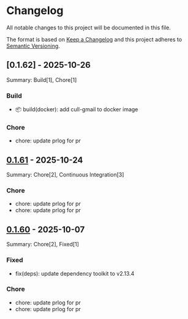 <!-- LTex: Enabled=false -->
# Changelog

All notable changes to this project will be documented in this file.

The format is based on [Keep a Changelog](https://keepachangelog.com/en/1.0.0/) and this project adheres to [Semantic Versioning](https://semver.org/spec/v2.0.0.html).

## [0.1.62] - 2025-10-26

Summary: Build[1], Chore[1]

### Build

 - 📦 build(docker): add cull-gmail to docker image

### Chore

 - chore: update prlog for pr

## [0.1.61] - 2025-10-24

Summary: Chore[2], Continuous Integration[3]

### Chore

 - chore: update prlog for pr
 - chore: update prlog for pr

## [0.1.60] - 2025-10-07

Summary: Chore[2], Fixed[1]

### Fixed

 - fix(deps): update dependency toolkit to v2.13.4

### Chore

 - chore: update prlog for pr
 - chore: update prlog for pr

[Unreleased]: https://github.com/jerus-org/ci-container/compare/v0.1.61...HEAD
[0.1.61]: https://github.com/jerus-org/ci-container/compare/v0.1.60...v0.1.61
[0.1.60]: https://github.com/jerus-org/ci-container/compare/v0.1.59...v0.1.60

